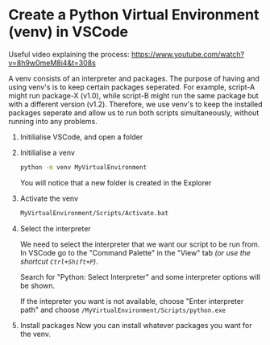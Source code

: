 # Create a Python Virtual Environment (venv) in VSCode

Useful video explaining the process:
https://www.youtube.com/watch?v=8h9w0meM8i4&t=308s


A venv consists of an interpreter and packages. The purpose of having and using venv's is to keep certain packages seperated. For example, script-A might run package-X (v1.0), while script-B might run the same package but with a different version (v1.2). Therefore, we use venv's to keep the installed packages seperate and allow us to run both scripts simultaneously, without running into any problems.


1. Initilialise VSCode, and open a folder
2. Initilialise a venv
    ```bash
    python -m venv MyVirtualEnvironment
    ```
    You will notice that a new folder is created in the Explorer
3. Activate the venv
    ```bash
    MyVirtualEnvironment/Scripts/Activate.bat
    ```
4. Select the interpreter
    
    We need to select the interpreter that we want our script to be run from. In VSCode go to the "Command Palette" in the "View" tab *(or use the shortcut `Ctrl+Shift+P`)*.

    Search for "Python: Select Interpreter" and some interpreter options will be shown.

    If the intepreter you want is not available, choose "Enter interpreter path" and choose `/MyVirtualEnvironment/Scripts/python.exe`

5. Install packages
    Now you can install whatever packages you want for the venv.